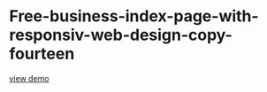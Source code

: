 # Free-business-index-page-with-responsiv-web-design-copy-fourteen
<a href="http://webi4u.com/web/article/Free-business-index-page-with-responsiv-web-design-copy-fourteen/">
  view demo
  </a>
